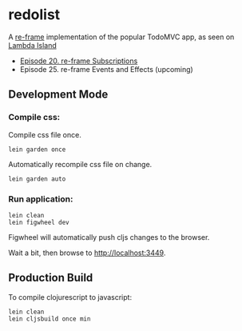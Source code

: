# redolist

A [re-frame](https://github.com/Day8/re-frame) implementation of the popular TodoMVC app, as seen on [Lambda Island](http://lambdaisland.com/)

- [Episode 20. re-frame Subscriptions](https://lambdaisland.com/episodes/re-frame-subscriptions)
- Episode 25. re-frame Events and Effects (upcoming)

## Development Mode

### Compile css:

Compile css file once.

```
lein garden once
```

Automatically recompile css file on change.

```
lein garden auto
```

### Run application:

```
lein clean
lein figwheel dev
```

Figwheel will automatically push cljs changes to the browser.

Wait a bit, then browse to [http://localhost:3449](http://localhost:3449).

## Production Build


To compile clojurescript to javascript:

```
lein clean
lein cljsbuild once min
```
